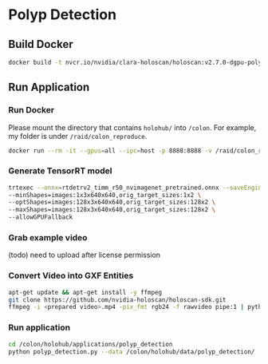 # Polyp Detection

## Build Docker

```Bash
docker build -t nvcr.io/nvidia/clara-holoscan/holoscan:v2.7.0-dgpu-polyp-det -f Dockerfile .
```

## Run Application

### Run Docker

Please mount the directory that contains `holohub/` into `/colon`. For example, my folder is under `/raid/colon_reproduce`.

```Bash
docker run --rm -it --gpus=all --ipc=host -p 8888:8888 -v /raid/colon_reproduce:/colon nvcr.io/nvidia/clara-holoscan/holoscan:v2.7.0-dgpu-polyp-det
```

### Generate TensorRT model

```Bash
trtexec --onnx=rtdetrv2_timm_r50_nvimagenet_pretrained.onnx --saveEngine=rt_detrv2_timm_r50_nvimagenet_pretrained_demo.trt \
--minShapes=images:1x3x640x640,orig_target_sizes:1x2 \
--optShapes=images:128x3x640x640,orig_target_sizes:128x2 \
--maxShapes=images:128x3x640x640,orig_target_sizes:128x2 \
--allowGPUFallback
```

### Grab example video

(todo) need to upload after license permission

### Convert Video into GXF Entities

```Bash
apt-get update && apt-get install -y ffmpeg
git clone https://github.com/nvidia-holoscan/holoscan-sdk.git
ffmpeg -i <prepared video>.mp4 -pix_fmt rgb24 -f rawvideo pipe:1 | python holoscan-sdk/scripts/convert_video_to_gxf_entities.py --width 1164 --height 1034 --channels 3 --framerate 30 --directory /colon/holohub/data/polyp_detection/
```

### Run application

```Bash
cd /colon/holohub/applications/polyp_detection
python polyp_detection.py --data /colon/holohub/data/polyp_detection/
```
